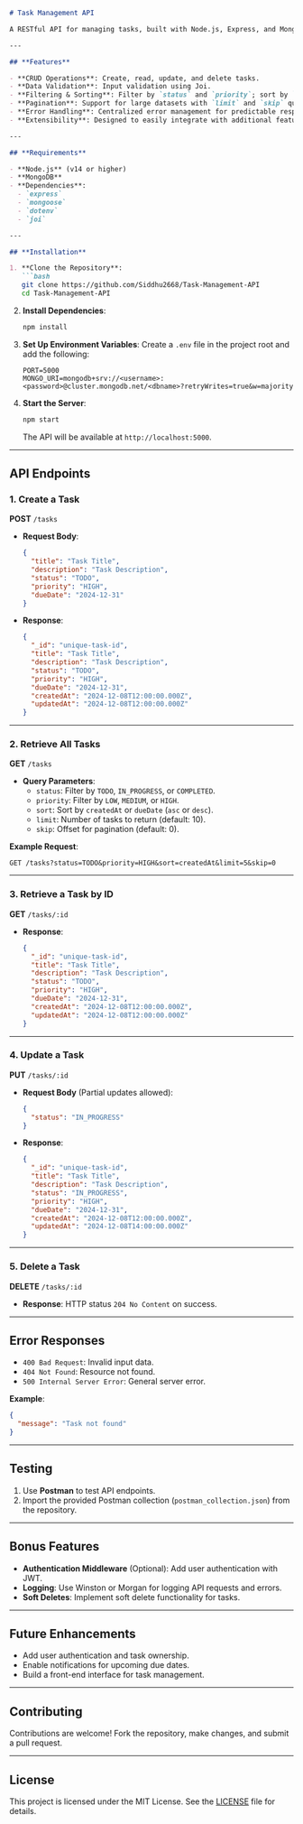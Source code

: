 ```markdown
# Task Management API

A RESTful API for managing tasks, built with Node.js, Express, and MongoDB. The API supports basic CRUD operations, data validation, filtering, sorting, and pagination. Designed with proper error handling and efficient database interactions.

---

## **Features**

- **CRUD Operations**: Create, read, update, and delete tasks.
- **Data Validation**: Input validation using Joi.
- **Filtering & Sorting**: Filter by `status` and `priority`; sort by `createdAt` or `dueDate`.
- **Pagination**: Support for large datasets with `limit` and `skip` query parameters.
- **Error Handling**: Centralized error management for predictable responses.
- **Extensibility**: Designed to easily integrate with additional features like authentication.

---

## **Requirements**

- **Node.js** (v14 or higher)
- **MongoDB**
- **Dependencies**:
  - `express`
  - `mongoose`
  - `dotenv`
  - `joi`

---

## **Installation**

1. **Clone the Repository**:
   ```bash
   git clone https://github.com/Siddhu2668/Task-Management-API
   cd Task-Management-API
   ```

2. **Install Dependencies**:
   ```bash
   npm install
   ```

3. **Set Up Environment Variables**:
   Create a `.env` file in the project root and add the following:
   ```env
   PORT=5000
   MONGO_URI=mongodb+srv://<username>:<password>@cluster.mongodb.net/<dbname>?retryWrites=true&w=majority
   ```

4. **Start the Server**:
   ```bash
   npm start
   ```
   The API will be available at `http://localhost:5000`.

---

## **API Endpoints**

### **1. Create a Task**
**POST** `/tasks`
- **Request Body**:
  ```json
  {
    "title": "Task Title",
    "description": "Task Description",
    "status": "TODO",
    "priority": "HIGH",
    "dueDate": "2024-12-31"
  }
  ```
- **Response**:
  ```json
  {
    "_id": "unique-task-id",
    "title": "Task Title",
    "description": "Task Description",
    "status": "TODO",
    "priority": "HIGH",
    "dueDate": "2024-12-31",
    "createdAt": "2024-12-08T12:00:00.000Z",
    "updatedAt": "2024-12-08T12:00:00.000Z"
  }
  ```

---

### **2. Retrieve All Tasks**
**GET** `/tasks`
- **Query Parameters**:
  - `status`: Filter by `TODO`, `IN_PROGRESS`, or `COMPLETED`.
  - `priority`: Filter by `LOW`, `MEDIUM`, or `HIGH`.
  - `sort`: Sort by `createdAt` or `dueDate` (`asc` or `desc`).
  - `limit`: Number of tasks to return (default: 10).
  - `skip`: Offset for pagination (default: 0).

**Example Request**:
```http
GET /tasks?status=TODO&priority=HIGH&sort=createdAt&limit=5&skip=0
```

---

### **3. Retrieve a Task by ID**
**GET** `/tasks/:id`
- **Response**:
  ```json
  {
    "_id": "unique-task-id",
    "title": "Task Title",
    "description": "Task Description",
    "status": "TODO",
    "priority": "HIGH",
    "dueDate": "2024-12-31",
    "createdAt": "2024-12-08T12:00:00.000Z",
    "updatedAt": "2024-12-08T12:00:00.000Z"
  }
  ```

---

### **4. Update a Task**
**PUT** `/tasks/:id`
- **Request Body** (Partial updates allowed):
  ```json
  {
    "status": "IN_PROGRESS"
  }
  ```
- **Response**:
  ```json
  {
    "_id": "unique-task-id",
    "title": "Task Title",
    "description": "Task Description",
    "status": "IN_PROGRESS",
    "priority": "HIGH",
    "dueDate": "2024-12-31",
    "createdAt": "2024-12-08T12:00:00.000Z",
    "updatedAt": "2024-12-08T14:00:00.000Z"
  }
  ```

---

### **5. Delete a Task**
**DELETE** `/tasks/:id`
- **Response**: HTTP status `204 No Content` on success.

---

## **Error Responses**

- `400 Bad Request`: Invalid input data.
- `404 Not Found`: Resource not found.
- `500 Internal Server Error`: General server error.

**Example**:
```json
{
  "message": "Task not found"
}
```

---

## **Testing**

1. Use **Postman** to test API endpoints.
2. Import the provided Postman collection (`postman_collection.json`) from the repository.

---

## **Bonus Features**

- **Authentication Middleware** (Optional): Add user authentication with JWT.
- **Logging**: Use Winston or Morgan for logging API requests and errors.
- **Soft Deletes**: Implement soft delete functionality for tasks.

---

## **Future Enhancements**

- Add user authentication and task ownership.
- Enable notifications for upcoming due dates.
- Build a front-end interface for task management.

---

## **Contributing**

Contributions are welcome! Fork the repository, make changes, and submit a pull request.

---

## **License**

This project is licensed under the MIT License. See the [LICENSE](LICENSE) file for details.
```
